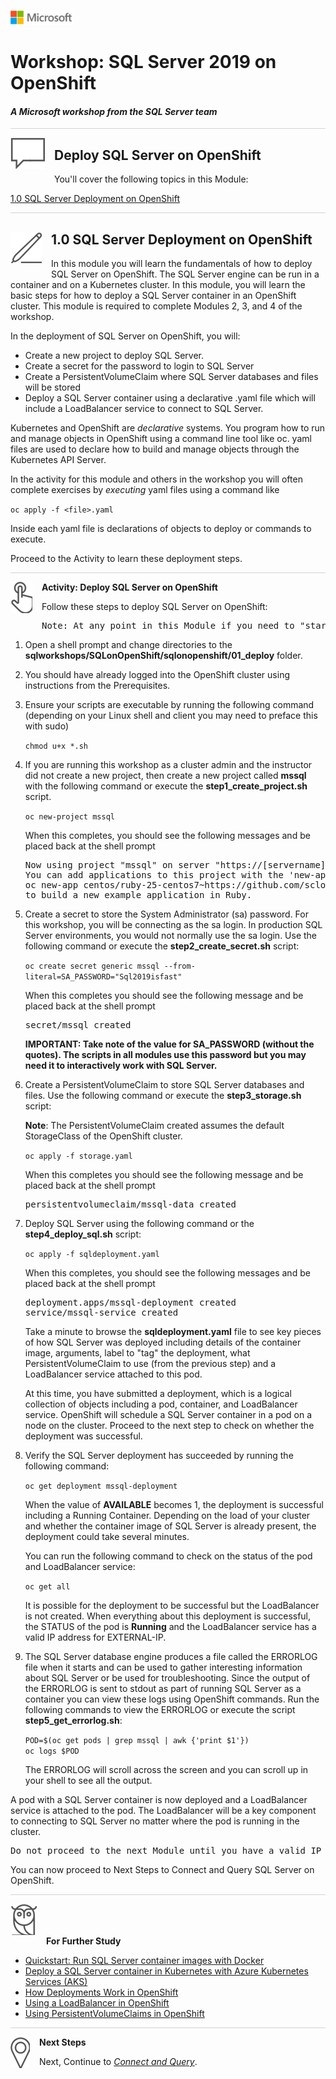 ![](../graphics/microsoftlogo.png)

# Workshop: SQL Server 2019 on OpenShift

#### <i>A Microsoft workshop from the SQL Server team</i>

<p style="border-bottom: 1px solid lightgrey;"></p>

<img style="float: left; margin: 0px 15px 15px 0px;" src="../graphics/textbubble.png"> <h2>Deploy SQL Server on OpenShift</h2>

You'll cover the following topics in this Module:

<dl>

  <dt><a href="#3-0">1.0 SQL Server Deployment on OpenShift</a></dt>
  
</dl>

<p style="border-bottom: 1px solid lightgrey;"></p>

<h2><img style="float: left; margin: 0px 15px 15px 0px;" src="../graphics/pencil2.png"><a name="3-0">1.0 SQL Server Deployment on OpenShift</a></h2>

In this module you will learn the fundamentals of how to deploy SQL Server on OpenShift. The SQL Server engine can be run in a container and on a Kubernetes cluster. In this module, you will learn the basic steps for how to deploy a SQL Server container in an OpenShift cluster. This module is required to complete Modules 2, 3, and 4 of the workshop.

In the deployment of SQL Server on OpenShift, you will:

- Create a new project to deploy SQL Server.
- Create a secret for the password to login to SQL Server
- Create a PersistentVolumeClaim where SQL Server databases and files will be stored
- Deploy a SQL Server container using a declarative .yaml file which will include a LoadBalancer service to connect to SQL Server.

 Kubernetes and OpenShift are *declarative* systems. You program how to run and manage objects in OpenShift using a command line tool like oc. yaml files are used to declare how to build and manage objects through the Kubernetes API Server.

In the activity for this module and others in the workshop you will often complete exercises by *executing* yaml files using a command like

`oc apply -f <file>.yaml`

Inside each yaml file is declarations of objects to deploy or commands to execute.

Proceed to the Activity to learn these deployment steps.

<p style="border-bottom: 1px solid lightgrey;"></p>

<p><img style="float: left; margin: 0px 15px 15px 0px;" src="../graphics/point1.png"><b><a name="aks">Activity: Deploy SQL Server on OpenShift</a></b></p>

Follow these steps to deploy SQL Server on OpenShift:

<pre>Note: At any point in this Module if you need to "start over", use the script cleanup.sh to delete the project and go back to Step 1.</pre>

1. Open a shell prompt and change directories to the **sqlworkshops/SQLonOpenShift/sqlonopenshift/01_deploy** folder.

2. You should have already logged into the OpenShift cluster using instructions from the Prerequisites.

3. Ensure your scripts are executable by running the following command (depending on your Linux shell and client you may need to preface this with sudo)

    `chmod u+x *.sh`

4. If you are running this workshop as a cluster admin and the instructor did not create a new project, then create a new project called **mssql** with the following command or execute the **step1_create_project.sh** script.

    `oc new-project mssql`

    When this completes, you should see the following messages and be placed back at the shell prompt

   <pre>Now using project "mssql" on server "https://[servername]".
   You can add applications to this project with the 'new-app' command. For example, try:
   oc new-app centos/ruby-25-centos7~https://github.com/sclorg/ruby-ex.git
   to build a new example application in Ruby.</pre>

5. Create a secret to store the System Administrator (sa) password. For this workshop, you will be connecting as the sa login. In production SQL Server environments, you would not normally use the sa login. Use the following command or execute the **step2_create_secret.sh** script:

    `oc create secret generic mssql --from-literal=SA_PASSWORD="Sql2019isfast"`

    When this completes you should see the following message and be placed back at the shell prompt

   <pre>secret/mssql created</pre>

    **IMPORTANT: Take note of the value for SA_PASSWORD (without the quotes). The scripts in all modules use this password but you may need it to interactively work with SQL Server.**

6. Create a PersistentVolumeClaim to store SQL Server databases and files. Use the following command or execute the **step3_storage.sh** script:

    **Note**: The PersistentVolumeClaim created assumes the default StorageClass of the OpenShift cluster.

    `oc apply -f storage.yaml`

      When this completes you should see the following message and be placed back at the shell prompt

   <pre>persistentvolumeclaim/mssql-data created</pre>

7. Deploy SQL Server using the following command or the **step4_deploy_sql.sh** script:

    `oc apply -f sqldeployment.yaml`

    When this completes, you should see the following messages and be placed back at the shell prompt

   <pre>deployment.apps/mssql-deployment created
   service/mssql-service created</pre>

    Take a minute to browse the **sqldeployment.yaml** file to see key pieces of how SQL Server was deployed including details of the container image, arguments, label to "tag" the deployment, what PersistentVolumeClaim to use (from the previous step) and a LoadBalancer service attached to this pod.

    At this time, you have submitted a deployment, which is a logical collection of objects including a pod, container, and LoadBalancer service. OpenShift will schedule a SQL Server container in a pod on a node on the cluster. Proceed to the next step to check on whether the deployment was successful.

8. Verify the SQL Server deployment has succeeded by running the following command:

    `oc get deployment mssql-deployment`

    When the value of **AVAILABLE** becomes 1, the deployment is successful including a Running Container. Depending on the load of your cluster and whether the container image of SQL Server is already present, the deployment could take several minutes.

    You can run the following command to check on the status of the pod and LoadBalancer service:

    `oc get all`

     It is possible for the deployment to be successful but the LoadBalancer is not created. When everything about this deployment is successful, the STATUS of the pod is **Running** and the LoadBalancer service has a valid IP address for EXTERNAL-IP.

9. The SQL Server database engine produces a file called the ERRORLOG file when it starts and can be used to gather interesting information about SQL Server or be used for troubleshooting. Since the output of the ERRORLOG is sent to stdout as part of running SQL Server as a container you can view these logs using OpenShift commands. Run the following commands to view the ERRORLOG or execute the script **step5_get_errorlog.sh**:

    `POD=$(oc get pods | grep mssql | awk {'print $1'})`<br>
`oc logs $POD`

    The ERRORLOG will scroll across the screen and you can scroll up in your shell to see all the output.

A pod with a SQL Server container is now deployed and a LoadBalancer service is attached to the pod. The LoadBalancer will be a key component to connecting to SQL Server no matter where the pod is running in the cluster.

<pre>Do not proceed to the next Module until you have a valid IP address for the EXTERNAL-IP value for the LoadBalancer service. The value will say pending while it is being created. One some OpenShift cluster systems this process can take a few minutes.</pre>

You can now proceed to Next Steps to Connect and Query SQL Server on OpenShift.

<p style="border-bottom: 1px solid lightgrey;"></p>



<p><img style="margin: 0px 15px 15px 0px;" src="../graphics/owl.png"><b>For Further Study</b></p>

- [Quickstart: Run SQL Server container images with Docker](https://docs.microsoft.com/en-us/sql/linux/quickstart-install-connect-docker?view=sql-server-linux-ver15&pivots=cs1-bash)
- [Deploy a SQL Server container in Kubernetes with Azure Kubernetes Services (AKS)](https://docs.microsoft.com/en-us/sql/linux/tutorial-sql-server-containers-kubernetes?view=sql-server-2017)
- [How Deployments Work in OpenShift](https://docs.openshift.com/online/dev_guide/deployments/how_deployments_work.html)
- [Using a LoadBalancer in OpenShift](https://docs.openshift.com/container-platform/3.11/dev_guide/expose_service/expose_internal_ip_load_balancer.html)
- [Using PersistentVolumeClaims in OpenShift](https://docs.openshift.com/container-platform/3.11/dev_guide/persistent_volumes.html)

<p style="border-bottom: 1px solid lightgrey;"></p>

<p><img style="float: left; margin: 0px 15px 15px 0px;" src="../graphics/geopin.png"><b >Next Steps</b></p>

Next, Continue to <a href="02_Query.md" target="_blank"><i>Connect and Query</i></a>.
